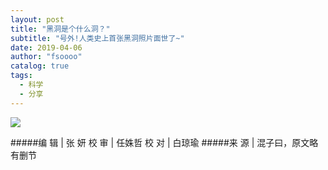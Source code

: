 ```yaml
---
layout: post
title: "黑洞是个什么洞？"
subtitle: "号外!人类史上首张黑洞照片面世了~"
date: 2019-04-06 
author: "fsoooo"
catalog: true
tags:
  - 科学
  - 分享
---
```



![](https://upload-images.jianshu.io/upload_images/6943526-b8a25d63a28f68e0.jpg?imageMogr2/auto-orient/strip%7CimageView2/2/w/1240)

#####编 辑 | 张  妍   校 审 | 任姝哲  校 对 |  白琼瑜 
#####来  源 |  混子曰，原文略有删节 

